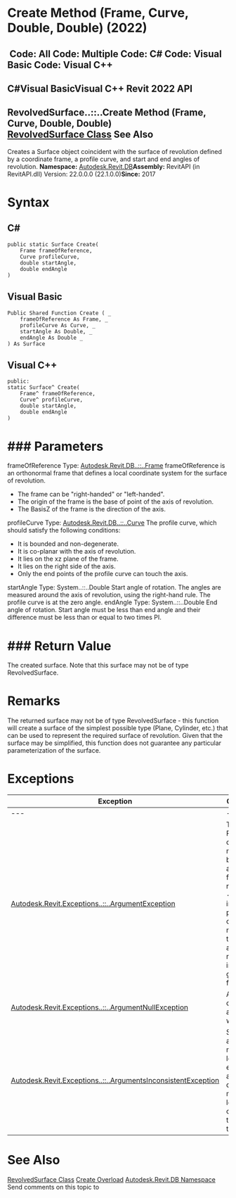 # Create Method (Frame, Curve, Double, Double) (2022)

﻿
 Code: All Code: Multiple Code: C# Code: Visual Basic Code: Visual C++   
---  
C#Visual BasicVisual C++
Revit 2022 API  
---  
RevolvedSurface..::..Create Method (Frame, Curve, Double, Double)  
[RevolvedSurface Class](ce0b47e0-2b24-61f5-1434-87fe3ff70390.md "RevolvedSurface Class") See Also  
---  
Creates a Surface object coincident with the surface of revolution defined by a coordinate frame, a profile curve, and start and end angles of revolution. 
**Namespace:** [Autodesk.Revit.DB](87546ba7-461b-c646-cbb1-2cb8f5bff8b2.md "Autodesk.Revit.DB Namespace")**Assembly:** RevitAPI (in RevitAPI.dll) Version: 22.0.0.0 (22.1.0.0)**Since:** 2017 
# Syntax
C#  
---  
```text
public static Surface Create(
	Frame frameOfReference,
	Curve profileCurve,
	double startAngle,
	double endAngle
)
```
  
Visual Basic  
---  
```text
Public Shared Function Create ( _
	frameOfReference As Frame, _
	profileCurve As Curve, _
	startAngle As Double, _
	endAngle As Double _
) As Surface
```
  
Visual C++  
---  
```text
public:
static Surface^ Create(
	Frame^ frameOfReference, 
	Curve^ profileCurve, 
	double startAngle, 
	double endAngle
)
```
  
# ### Parameters
frameOfReference
    Type: [Autodesk.Revit.DB..::..Frame](d44b3fd1-34d0-bfd0-55f6-de24235edf2e.md "Frame Class") frameOfReference is an orthonormal frame that defines a local coordinate system for the surface of revolution. 
  * The frame can be "right-handed" or "left-handed". 
  * The origin of the frame is the base of point of the axis of revolution.
  * The BasisZ of the frame is the direction of the axis. 

profileCurve
    Type: [Autodesk.Revit.DB..::..Curve](400cc9b6-9ff7-de85-6fd8-c20002209d25.md "Curve Class") The profile curve, which should satisfy the following conditions: 
  * It is bounded and non-degenerate. 
  * It is co-planar with the axis of revolution. 
  * It lies on the xz plane of the frame. 
  * It lies on the right side of the axis. 
  * Only the end points of the profile curve can touch the axis. 

startAngle
    Type: System..::..Double Start angle of rotation. The angles are measured around the axis of revolution, using the right-hand rule. The profile curve is at the zero angle. 
endAngle
    Type: System..::..Double End angle of rotation. Start angle must be less than end angle and their difference must be less than or equal to two times PI. 
# ### Return Value
The created surface. Note that this surface may not be of type RevolvedSurface. 
# Remarks
The returned surface may not be of type RevolvedSurface - this function will create a surface of the simplest possible type (Plane, Cylinder, etc.) that can be used to represent the required surface of revolution. Given that the surface may be simplified, this function does not guarantee any particular parameterization of the surface. 
# Exceptions
| Exception | Condition |
| --- | --- |
| --- | --- |
| [Autodesk.Revit.Exceptions..::..ArgumentException](2e6e4206-97a8-dd4b-df5d-4269f4bb6088.md "ArgumentException Class") | This Frame object may not be used as a local frame of reference. -or- The input profile curve is not valid to create a surface revolution in the given frame. |
| [Autodesk.Revit.Exceptions..::..ArgumentNullException](631e1424-60f4-929b-4e52-dda9dcd26316.md "ArgumentNullException Class") | A non-optional argument was null |
| [Autodesk.Revit.Exceptions..::..ArgumentsInconsistentException](05972c68-fa6d-3a83-d720-ad84fbc4780f.md "ArgumentsInconsistentException Class") | Start angle must be less than end angle and their difference must be less than or equal to two times PI. |

# See Also
[RevolvedSurface Class](ce0b47e0-2b24-61f5-1434-87fe3ff70390.md "RevolvedSurface Class")
[Create Overload](a52396a7-ee6e-72a9-4f67-0202a1ea17e0.md "Create Method")
[Autodesk.Revit.DB Namespace](87546ba7-461b-c646-cbb1-2cb8f5bff8b2.md "Autodesk.Revit.DB Namespace")
Send comments on this topic to 
